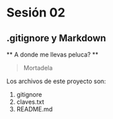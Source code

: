 # Sesión 02

## .gitignore y Markdown

** A donde me llevas peluca? **

> Mortadela

Los archivos de este proyecto son:

1. gitignore
2. claves.txt
3. README.md
